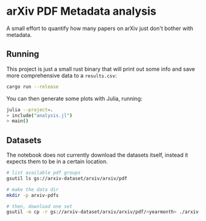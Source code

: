 # arXiv PDF Metadata analysis

A small effort to quantify how many papers on arXiv just don't bother with metadata.

## Running

This project is just a small rust binary that will print out some info and save more comprehensive data to a `results.csv`:

```sh
cargo run --release
```

You can then generate some plots with Julia, running:
```sh
julia --project=.
> include("analysis.jl")
> main()
```

## Datasets

The notebook does not currently download the datasets itself, instead it expects them to be in a certain location.

```sh
# list available pdf groups
gsutil ls gs://arxiv-dataset/arxiv/arxiv/pdf

# make the data dir
mkdir -p arxiv-pdfs

# then, download one set
gsutil -m cp -r gs://arxiv-dataset/arxiv/arxiv/pdf/<yearmonth> ./arxiv-pdfs
```
